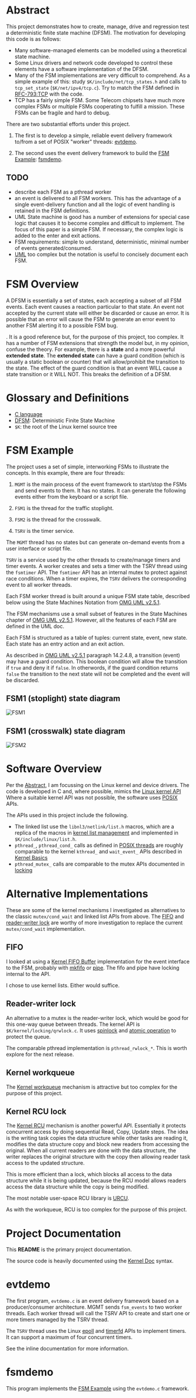 
Abstract
========
This project demonstrates how to create, manage, drive and regression test a
deterministic finite state machine (DFSM).  The motivation for
developing this code is as follows: 

* Many software-managed elements can be modelled using a theoretical state
  machine.
* Some Linux drivers and network code developed to control these elements have
  a software implementation of the DFSM.
* Many of the FSM implementations are very difficult to comprehend.  As a
  simple example of this: study `$K/include/net/tcp_states.h` and calls to
  `tcp_set_state` (`$K/net/ipv4/tcp.c`). Try to match the FSM defined in 
  [RFC-793:TCP](https://tools.ietf.org/html/rfc793) with the code.
* TCP has a fairly simple FSM. Some Telecom chipsets have much
  more complex FSMs or multiple FSMs cooperating to fulfill a mission. These
  FSMs can be fragile and hard to debug.
  
There are two substantial efforts under this project.

1. The first is to develop a simple, reliable event delivery framework to/from
   a set of POSIX "worker" threads: [evtdemo](#evtdemo).
   
2. The second uses the event delivery framework to build the 
   [FSM Example](#fsm-example): [fsmdemo](#fsmdemo).
   
TODO
----
* describe each FSM as a pthread worker
* an event is delivered to all FSM workers.  This has the advantage of a single
  event-delivery function and all the logic of event handling is retained in
  the FSM definitions.
* UML State machine is good has a number of extensions for special case logic
  that causes it to become complex and difficult to implement.  The focus of
  this paper is a simple FSM.  If necessary, the complex logic is added to the
  enter and exit actions.
* FSM requirements: simple to understand, deterministic, minimal number of
  events generated/consumed.
* [UML](https://www.omg.org/spec/UML/2.2/Superstructure/PDF) too complex but
  the notation is useful to concisely document each FSM.
  
FSM Overview
============
A DFSM is essentially a set of states, each accepting a subset of all FSM
events.  Each event causes a reaction particular to that state.  An event not
accepted by the current state will either be discarded or cause an error.  It
is possible that an error will cause the FSM to generate an error event to
another FSM alerting it to a possible FSM bug.

. 
It is a good reference but, for the purpose of this project, too complex.  It
has a number of FSM extensions that strength the model but, in my opinion, 
confuse the theory.  For example, there is a **state** and a more powerful
**extended state**. The **extended state** can have a guard condition (which is
usually a static boolean or counter) that will allow/prohibit the transition to
the state. The effect of the guard condition is that an event WILL cause a
state transition or it WILL NOT. This breaks the definition of a DFSM.

Glossary and Definitions
========================
* [C language](https://en.wikipedia.org/wiki/C_(programming_language))
* [DFSM](https://en.wikipedia.org/wiki/Deterministic_finite_automaton): 
  Deterministic Finite State Machine
* `$K`: the root of the Linux kernel source tree


FSM Example
===========
The project uses a set of simple, interworking FSMs to illustrate the
concepts.  In this example, there are four threads:

1. `MGMT` is the main process of the event framework to start/stop the FSMs and
   send events to them. It has no states.  It can generate the following events
   either from the keyboard or a script file.
   
2. `FSM1` is the thread for the traffic stoplight.

3. `FSM2` is the thread for the crosswalk.

4. `TSRV` is the timer service.

The `MGMT` thread has no states but can generate on-demand events from a user
interface or script file.

`TSRV` is a service used by the other threads to create/manage timers and timer
events.  A worker creates and sets a timer with the TSRV thread using the
`fsmtimer` API.  The `fsmtimer` API has an internal mutex to protect against
race conditions.  When a timer expires, the `TSRV` delivers the corresponding
event to all worker threads.

Each FSM worker thread is built around a unique FSM state table, described
below using the State Machines Notation from 
[OMG UML v2.5.1](https://www.omg.org/spec/UML/2.5.1/).

The FSM mechanisms use a small subset of features in the State Machines chapter
of [OMG UML v2.5.1](https://www.omg.org/spec/UML/2.5.1/). However, all the
features of each FSM are defined in the UML doc.

Each FSM is structured as a table of tuples: current state, event, new state.
Each state has an entry action and an exit action.

As described in [OMG UML v2.5.1]() paragraph 14.2.4.8, a transition (event) may
have a guard condition. This boolean condition will allow the transition if
`true` and deny it if `false`.  In otherwords, if the guard condition returns
`false` the transition to the next state will not be completed and the event
will be discarded.

FSM1 (stoplight) state diagram
------------------------------
![FSM1](fsm_stoplight.png)

FSM1 (crosswalk) state diagram
------------------------------
![FSM2](fsm_crosswalk.png)

Software Overview
=================
Per the [Abstract](#abstract), I am focussing on the Linux kernel and device
drivers.  The code is developed in C and, where possible, mimics the 
[Linux kernel API](https://www.kernel.org/doc/html/v5.11/core-api/kernel-api.html)
Where a suitable kernel API was not possible, the software uses
[POSIX](https://pubs.opengroup.org/onlinepubs/9699919799/)
APIs.

The APIs used in this project include the following.

* The linked list use the `libnl3/netlink/list.h` macros, which are a
  replica of the macros in
  [kernel list management](https://www.kernel.org/doc/html/v5.11/core-api/kernel-api.html#list-management-functions)
  and implemented in `$K/include/linux/list.h`.
* `pthread_`, `pthread_cond_` calls as defined in
  [POSIX threads](https://pubs.opengroup.org/onlinepubs/9699919799/xrat/V4_xsh_chap02.html#tag_22_02_09)
  are roughly comparable to the kernel `kthread_` and `wait_event_` APIs
  described in 
  [Kernel Basics](https://www.kernel.org/doc/html/v5.1/driver-api/basics.html)
* `pthread_mutex_` calls are comparable to the mutex APIs documented in
  [locking](https://www.kernel.org/doc/html/v5.1/kernel-hacking/locking.html)
  
Alternative Implementations
===========================
These are some of the kernel mechanisms I investigated as alternatives to the
classic `mutex/cond_wait` and linked list APIs from above.  The [FIFO](#fifo) and
[reader-writer lock](#reader-writer-lock) are worthy of more investigation to
replace the current `mutex/cond_wait` implementation.

FIFO
----
I looked at using a
[Kernel FIFO Buffer](https://www.kernel.org/doc/html/v5.11/core-api/kernel-api.html#fifo-buffer)
implementation for the event interface to the FSM, probably with 
[mkfifo](https://man7.org/linux/man-pages/man3/mkfifo.3.html) or
[pipe](https://man7.org/linux/man-pages/man2/pipe.2.html).  The fifo and pipe
have locking internal to the API.

I chose to use kernel lists.  Either would suffice.

Reader-writer lock
------------------
An alternative to a mutex is the reader-writer lock, which would be good for this
one-way queue between threads.  The kernel API is
`$K/kernel/locking/qrwlock.c`.  It uses
[spinlock](https://en.wikipedia.org/wiki/Spinlock) and
[atomic operation](https://wiki.osdev.org/Atomic_operation)
to protect the queue.

The comparable pthread implementation is `pthread_rwlock_*`.  This is worth
explore for the next release.

<!--
https://docs.oracle.com/cd/E19455-01/806-5257/6je9h032u/index.html
https://docs.oracle.com/cd/E26502_01/html/E35303/sync-124.html
https://en.wikipedia.org/wiki/Readers%E2%80%93writer_lock
-->

Kernel workqueue
----------------
The 
[Kernel workqueue](https://www.kernel.org/doc/html/v5.11/core-api/workqueue.html) 
mechanism is attractive but too complex for the purpose of this project.

Kernel RCU lock
---------------
The 
[Kernel RCU](https://www.kernel.org/doc/html/v5.11/RCU/index.html) mechanism is
another powerful API.  Essentially it protects concurrent access by
doing sequential Read, Copy, Update steps.  The idea is the writing task copies
the data structure while other tasks are reading it, modifies the data
structure copy and block new readers from accessing the original.  When all
current readers are done with the data structure, the writer replaces the
original structure with the copy then allowing reader task access to the
updated structure. 

This is more efficient than a lock, which blocks all access to the data
structure while it is being updated, because the RCU model allows readers
access the data structure while the copy is being modified.

The most notable user-space RCU library is [URCU](http://liburcu.org/).

As with the workqueue, RCU is too complex for the purpose of this project.

<!--
https://www.kernel.org/doc/html/v5.11/kernel-hacking/locking.html#avoiding-locks-read-copy-update
https://www.kernel.org/doc/html/v5.11/RCU/index.html
-->

Project Documentation
=====================
This **README** is the primary project documentation.

The source code is heavily documented using the 
[Kernel Doc](https://www.kernel.org/doc/html/v5.1/doc-guide/kernel-doc.html)
syntax.

evtdemo
=======
The first program, `evtdemo.c` is an event delivery framework based on a
producer/consumer architecture.  MGMT sends `fsm_events` to two worker threads.
Each worker thread will call the TSRV API to create and start one or more
timers managed by the TSRV thread.

The `TSRV` thread uses the Linux
[epoll](https://man7.org/linux/man-pages/man7/epoll.7.html) and
[timerfd](https://man7.org/linux/man-pages/man2/timerfd_create.2.html)
APIs to implement timers. It can support a maximum of four concurrent timers.

See the inline documentation for more information.

fsmdemo
=======
This program implements the [FSM Example](#fsm-example) using the `evtdemo.c`
framework.

